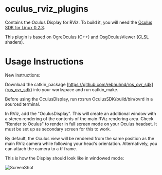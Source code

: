 oculus_rviz_plugins
===========

Contains the Oculus Display for RViz. To build it, you will need the [Oculus SDK for Linux 0.2.3](http://developer.oculusvr.com).

This plugin is based on [OgreOculus](https://bitbucket.org/rajetic/ogreoculus) (C++)
and [OsgOculusViewer](https://github.com/bjornblissing/osgoculusviewer) (GLSL shaders).

Usage Instructions
==================

New Instructions:

Download the catkin_package [https://github.com/rebhuhnd/ros_ovr_sdk](ros_ovr_sdk) into your workspace and run catkin_make.

Before using the OculusDisplay, run rosrun OculusSDK/build/bin/ovrd in a sourced terminal.

In RViz, add the "OculusDisplay". This will create an additional window with a stereo rendering
of the contents of the main RViz rendering area. Check "Render to Oculus" to 
render in full screen mode on your Oculus headset. It must be set up as secondary screen
for this to work.

By default, the Oculus view will be rendered from the same position as the main RViz camera while following
your head's orientation. Alternatively, you can attach the camera to a tf frame.

This is how the Display should look like in windowed mode:

![ScreenShot](doc/screenshot.png)
